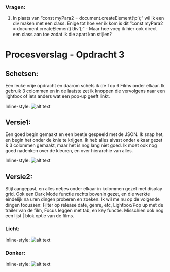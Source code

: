### Vragen:
1. In plaats van “const myPara2 = document.createElement(‘p’);” wil ik een div maken met een class. Enige tot hoe ver ik kom is dit ”const myPara2 = document.createElement(‘div’);” - Maar hoe voeg ik hier ook direct een class aan toe zodat ik die apart kan stijlen?

# Procesverslag - Opdracht 3

## Schetsen:
Een leuke vrije opdracht en daarom schets ik de Top 6 Films onder elkaar. Ik gebruik 3 colommen en in de laatste zet ik knoppen die vervolgens naar een lightbox of iets anders wat een pop-up geeft linkt.

Inline-style:
![alt text](https://thomas-stevens.github.io/frontend-voor-designers-1920/opdracht3/img/README/schetsen.jpg "Schetsen van het idee")

## Versie1:
Een goed begin gemaakt en een beetje gespeeld met de JSON. Ik snap het, en begin het onder de knie te krijgen. Ik heb alles alvast onder elkaar gezet & 3 colommen gemaakt, maar het is nog lang niet goed. Ik moet ook nog goed nadenken over de kleuren, en over hierarchie van alles.

Inline-style:
![alt text](https://thomas-stevens.github.io/frontend-voor-designers-1920/opdracht3/img/README/versie1.png "Versie 1 van het concept")

## Versie2:
Stijl aangepast, en alles netjes onder elkaar in kolommen gezet met display grid. Ook een Dark Mode functie rechts bovenin gezet, en die werkte eindelijk na uren dingen proberen en zoeken. Ik wil me nu op de volgende dingen focussen: Filter op release date, genre, etc, Lightbox/Pop up met de trailer van de film, Focus leggen met tab, en key functie. Misschien ook nog een lijst | blok optie van de films.

### Licht:
Inline-style:
![alt text](https://thomas-stevens.github.io/frontend-voor-designers-1920/opdracht3/img/README/versie2-licht.png "Versie 2 van het concept")

### Donker:
Inline-style:
![alt text](https://thomas-stevens.github.io/frontend-voor-designers-1920/opdracht3/img/README/versie2-donker.png "Versie 2 van het concept")
